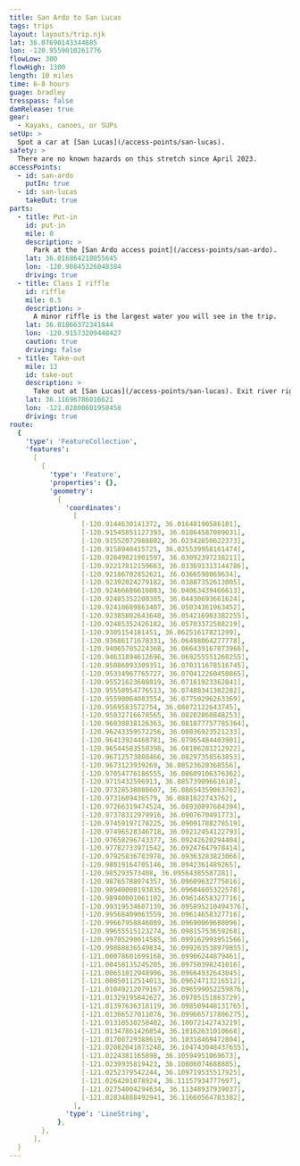 ```yaml
---
title: San Ardo to San Lucas
tags: trips
layout: layouts/trip.njk
lat: 36.07690143344885
lon: -120.9559010261776
flowLow: 300
flowHigh: 1300
length: 10 miles
time: 6-8 hours
guage: bradley
tresspass: false
damRelease: true
gear:
  - Kayaks, canoes, or SUPs
setUp: >
  Spot a car at [San Lucas](/access-points/san-lucas).
safety: >
  There are no known hazards on this stretch since April 2023.
accessPoints:
  - id: san-ardo
    putIn: true
  - id: san-lucas
    takeOut: true
parts:
  - title: Put-in
    id: put-in
    mile: 0
    description: >
      Park at the [San Ardo access point](/access-points/san-ardo).
    lat: 36.016864218055645
    lon: -120.90845326048384
    driving: true
  - title: Class I riffle
    id: riffle
    mile: 0.5
    description: >
      A minor riffle is the largest water you will see in the trip.
    lat: 36.01866372341844
    lon: -120.91573209448427
    caution: true
    driving: false
  - title: Take-out
    mile: 13
    id: take-out
    description: >
      Take out at [San Lucas](/access-points/san-lucas). Exit river right under the iconic green metal bridge. Exit river right.
    lat: 36.11696786016621
    lon: -121.02800601958458
    driving: true
route:
  {
    'type': 'FeatureCollection',
    'features':
      [
        {
          'type': 'Feature',
          'properties': {},
          'geometry':
            {
              'coordinates':
                [
                  [-120.9144630141372, 36.01648190586101],
                  [-120.91545851127393, 36.01864587009031],
                  [-120.91552072988802, 36.02342650622373],
                  [-120.9158940415725, 36.025539958161474],
                  [-120.92049821901597, 36.03092397238211],
                  [-120.92217812159663, 36.033691313144786],
                  [-120.92186702852621, 36.0366598069634],
                  [-120.92392024279182, 36.03887352613005],
                  [-120.92466686616083, 36.04063439466613],
                  [-120.92485352200305, 36.04430693661624],
                  [-120.92410689863407, 36.05034361963452],
                  [-120.92385802643648, 36.054216903382255],
                  [-120.92485352426182, 36.05703372508219],
                  [-120.9305154181451, 36.06251617821299],
                  [-120.93686171678331, 36.06498064277778],
                  [-120.94065705224368, 36.066439167073966],
                  [-120.94631894612696, 36.069255551260255],
                  [-120.95086093309351, 36.070311678516745],
                  [-120.95334967765727, 36.070412260450865],
                  [-120.95521623608019, 36.07161923362841],
                  [-120.95558954776513, 36.07408341302282],
                  [-120.95590064083554, 36.07750296263369],
                  [-120.9569583572754, 36.08072122643745],
                  [-120.95832716678565, 36.08202860848253],
                  [-120.96038038126363, 36.081877757785364],
                  [-120.96243359572256, 36.08036923521233],
                  [-120.96413924460781, 36.07965484403901],
                  [-120.96544583550398, 36.08106281212922],
                  [-120.96712573808466, 36.08297358563853],
                  [-120.9673123939269, 36.08523628368556],
                  [-120.97054776186555, 36.08609106376362],
                  [-120.9715432596913, 36.08573909661618],
                  [-120.97328538088607, 36.08654359063762],
                  [-120.9731609436579, 36.0881022743762],
                  [-120.97266319474524, 36.08930897604394],
                  [-120.97378312979916, 36.0907670491773],
                  [-120.97459197178225, 36.09091788278519],
                  [-120.97496528346718, 36.09212454122793],
                  [-120.97658296743377, 36.09242620294404],
                  [-120.97782733971542, 36.09247647978414],
                  [-120.97925836783978, 36.09363283823066],
                  [-120.98019164705146, 36.0942361489265],
                  [-120.985293573408, 36.09564385587281],
                  [-120.98765788074357, 36.09609632775016],
                  [-120.98940000193835, 36.09604605322578],
                  [-120.98940001061102, 36.09614658327716],
                  [-120.99319534607139, 36.095895210494376],
                  [-120.99568409063559, 36.09614658327716],
                  [-120.99667958846089, 36.09690069680096],
                  [-120.99655515123274, 36.09815753659268],
                  [-120.99705290014585, 36.099162993951566],
                  [-120.99860836549834, 36.099263538979855],
                  [-121.00078601699168, 36.09906244879461],
                  [-121.00458135245205, 36.09750398241016],
                  [-121.00651012948906, 36.09664932643045],
                  [-121.00850112514013, 36.09624713216512],
                  [-121.01049212079167, 36.096599052259876],
                  [-121.01329195842627, 36.09705151863729],
                  [-121.01397636318119, 36.098509448131765],
                  [-121.01366527011078, 36.099665717806275],
                  [-121.01310530258402, 36.10072142743219],
                  [-121.01347861426854, 36.10162631010668],
                  [-121.01708729388619, 36.10318469472804],
                  [-121.02082041073248, 36.104743048437655],
                  [-121.0224381165898, 36.10594951069673],
                  [-121.0239935819423, 36.10806074688885],
                  [-121.0252379542244, 36.109719535517925],
                  [-121.0264201078924, 36.11157934777697],
                  [-121.02754004294634, 36.11348937939037],
                  [-121.02834888492941, 36.11660564703382],
                ],
              'type': 'LineString',
            },
        },
      ],
  }
---
```


